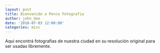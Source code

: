 ```yaml
---
layout: post
title: Bienvenido a Penco Fotografia
author: john_doe
date: '2018-07-03 12:00:00'
categories: misc
---
```

Aqui encontrá fotografias de nuestra ciudad en su resolución original para ser usadas libremente.
